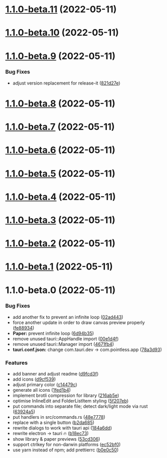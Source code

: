 # [1.1.0-beta.11](https://github.com/kkoomen/pointless/compare/v1.1.0-beta.10...v1.1.0-beta.11) (2022-05-11)

# [1.1.0-beta.10](https://github.com/kkoomen/pointless/compare/v1.1.0-beta.9...v1.1.0-beta.10) (2022-05-11)

# [1.1.0-beta.9](https://github.com/kkoomen/pointless/compare/v1.1.0-beta.8...v1.1.0-beta.9) (2022-05-11)

### Bug Fixes

- adjust version replacement for release-it ([821d27e](https://github.com/kkoomen/pointless/commit/821d27ea5d549ceb933cb01f0efa5a4f6e155467))

# [1.1.0-beta.8](https://github.com/kkoomen/pointless/compare/v1.1.0-beta.7...v1.1.0-beta.8) (2022-05-11)

# [1.1.0-beta.7](https://github.com/kkoomen/pointless/compare/v1.1.0-beta.6...v1.1.0-beta.7) (2022-05-11)

# [1.1.0-beta.6](https://github.com/kkoomen/pointless/compare/v1.1.0-beta.5...v1.1.0-beta.6) (2022-05-11)

# [1.1.0-beta.5](https://github.com/kkoomen/pointless/compare/v1.1.0-beta.4...v1.1.0-beta.5) (2022-05-11)

# [1.1.0-beta.4](https://github.com/kkoomen/pointless/compare/v1.1.0-beta.3...v1.1.0-beta.4) (2022-05-11)

# [1.1.0-beta.3](https://github.com/kkoomen/pointless/compare/v1.1.0-beta.2...v1.1.0-beta.3) (2022-05-11)

# [1.1.0-beta.2](https://github.com/kkoomen/pointless/compare/v1.1.0-beta.1...v1.1.0-beta.2) (2022-05-11)

# [1.1.0-beta.1](https://github.com/kkoomen/pointless/compare/v1.1.0-beta.0...v1.1.0-beta.1) (2022-05-11)

# 1.1.0-beta.0 (2022-05-11)

### Bug Fixes

- add another fix to prevent an infinite loop ([02ad443](https://github.com/kkoomen/pointless/commit/02ad4436ba967909eb4be0c571dc6bd6d21fcba2))
- force another update in order to draw canvas preview properly ([fe88934](https://github.com/kkoomen/pointless/commit/fe88934ba1cf5f729ca1412dd27d70a81cf76785))
- **Paper:** prevent infinite loop ([6d94b35](https://github.com/kkoomen/pointless/commit/6d94b3544a301365d26f7bdd46bae3c41968c708))
- remove unused tauri::AppHandle import ([00e1d4f](https://github.com/kkoomen/pointless/commit/00e1d4fc2b4c3c29c1f11a879fafeaf5415b92bb))
- remove unused tauri::Manager import ([4671fb4](https://github.com/kkoomen/pointless/commit/4671fb425c4515db67020c13cb9f96a476bb66cc))
- **tauri.conf.json:** change com.tauri.dev -> com.pointless.app ([78a3d93](https://github.com/kkoomen/pointless/commit/78a3d93734e08141d91d693b6d7c059c75551fd3))

### Features

- add banner and adjust readme ([d9fcd3f](https://github.com/kkoomen/pointless/commit/d9fcd3fbbbd2a482460873f5bf662a11b6fdcac4))
- add icons ([d9cf539](https://github.com/kkoomen/pointless/commit/d9cf539a853cd54e2215664c95e3c1586aa0fe24))
- adjust primary color ([c14479c](https://github.com/kkoomen/pointless/commit/c14479caf701d390b8f2498f3a7ad78a0f88e972))
- generate all icons ([1fed1b4](https://github.com/kkoomen/pointless/commit/1fed1b4978b2ea903f8661ce17972e521b4b00dc))
- implement brotli compression for library ([216ab5e](https://github.com/kkoomen/pointless/commit/216ab5e32fcba6f064408a8410ef270443f27278))
- optimise InlineEdit and FolderListItem styling ([5f207eb](https://github.com/kkoomen/pointless/commit/5f207ebd0647d4d8e037f4a58fd323305c086d76))
- put commands into separate file; detect dark/light mode via rust ([63924a5](https://github.com/kkoomen/pointless/commit/63924a5f1f96cc3f04f186a96911e9840f5ccaa6))
- put handlers in src/commands.rs ([48e7778](https://github.com/kkoomen/pointless/commit/48e7778ebf729db5cac1357bd132f5d570461812))
- replace with a single button ([b2da685](https://github.com/kkoomen/pointless/commit/b2da6854c83c36ef426c206250c7818c5cd0c50c))
- rewrite dialogs to work with tauri api ([184a6dd](https://github.com/kkoomen/pointless/commit/184a6dd193193b5d19e871652af2729b9e80009c))
- rewrite electron -> tauri :fire: ([b18ec73](https://github.com/kkoomen/pointless/commit/b18ec732ab50d1ed2b0c398aad9673bc6c1f5d6b))
- show library & paper previews ([53cd306](https://github.com/kkoomen/pointless/commit/53cd30600a748017b05f905662c94e1db17c15b9))
- support ctrlkey for non-darwin platforms ([ec52bf0](https://github.com/kkoomen/pointless/commit/ec52bf06ad8e4ef9fa534db35513f0a50df3129e))
- use yarn instead of npm; add prettierrc ([b0e0c50](https://github.com/kkoomen/pointless/commit/b0e0c505c80d06e08e436c61c5e016fab34a067d))
